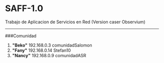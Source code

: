 # SAFF-1.0
Trabajo de Aplicacion de Servicios en Red (Version caser Observium)



---
###Comunidad
1. **"Beko"** 192.168.0.3 comunidadSalomon
2. **"Fany"** 192.168.0.14 Stefan10
3. **"Nancy"** 192.168.0.9 comunidadASR
